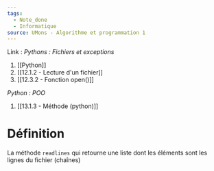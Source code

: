 ```yaml
---
tags:
  - Note_done
  - Informatique
source: UMons - Algorithme et programmation 1
---
```


Link :
_Pythons : Fichiers et exceptions_
1. [[Python]]
2. [[12.1.2 - Lecture d'un fichier]]
3. [[12.3.2 - Fonction open()]]

_Python : POO_
1. [[13.1.3 - Méthode (python)]]

# Définition
La méthode `readlines` qui retourne une liste dont les éléments sont les lignes du fichier (chaînes)
